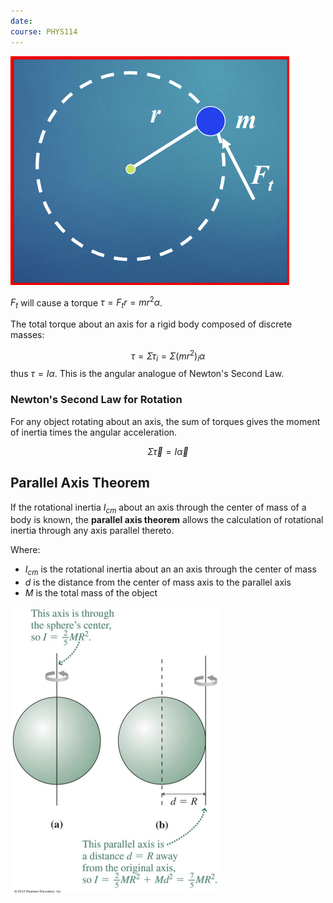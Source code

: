 ```yaml
---
date: 
course: PHYS114
---
```


![](./attachments/202503111630530.png)

$F_t$ will cause a torque $\tau = F_{t}r = mr^2\alpha$.

The total torque about an axis for a rigid body composed of discrete masses:

$$\tau = \Sigma \tau_{i} = \Sigma (mr^2)_{i}\alpha$$
thus $\tau = I\alpha$. This is the angular analogue of Newton's Second Law.


### Newton's Second Law for Rotation
For any object rotating about an axis, the sum of torques gives the moment of inertia times the angular acceleration.

$$\Sigma \vec{\tau} = I\vec{\alpha}$$
## Parallel Axis Theorem
If the rotational inertia $I_{cm}$ about an axis through the center of mass of a body is known, the **parallel axis theorem** allows the calculation of rotational inertia through any axis parallel thereto.

$$ $$
Where: 
- $I_{cm}$ is the rotational inertia about an an axis through the center of mass
- $d$ is the distance from the center of mass axis to the parallel axis
- $M$ is the total mass of the object

 ![](./attachments/202503111632880.png)